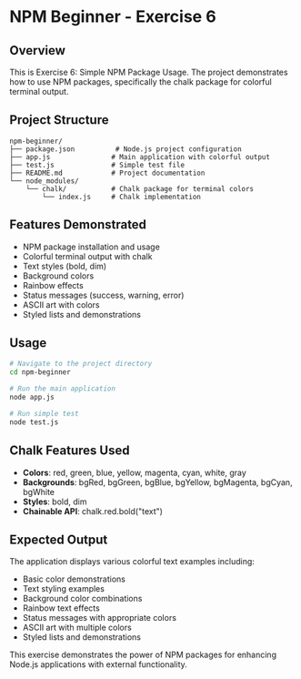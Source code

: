 # NPM Beginner - Exercise 6

## Overview
This is Exercise 6: Simple NPM Package Usage. The project demonstrates how to use NPM packages, specifically the chalk package for colorful terminal output.

## Project Structure
```
npm-beginner/
├── package.json          # Node.js project configuration
├── app.js               # Main application with colorful output
├── test.js              # Simple test file
├── README.md            # Project documentation
└── node_modules/
    └── chalk/           # Chalk package for terminal colors
        └── index.js     # Chalk implementation
```

## Features Demonstrated
- NPM package installation and usage
- Colorful terminal output with chalk
- Text styles (bold, dim)
- Background colors
- Rainbow effects
- Status messages (success, warning, error)
- ASCII art with colors
- Styled lists and demonstrations

## Usage
```bash
# Navigate to the project directory
cd npm-beginner

# Run the main application
node app.js

# Run simple test
node test.js
```

## Chalk Features Used
- **Colors**: red, green, blue, yellow, magenta, cyan, white, gray
- **Backgrounds**: bgRed, bgGreen, bgBlue, bgYellow, bgMagenta, bgCyan, bgWhite
- **Styles**: bold, dim
- **Chainable API**: chalk.red.bold("text")

## Expected Output
The application displays various colorful text examples including:
- Basic color demonstrations
- Text styling examples
- Background color combinations
- Rainbow text effects
- Status messages with appropriate colors
- ASCII art with multiple colors
- Styled lists and demonstrations

This exercise demonstrates the power of NPM packages for enhancing Node.js applications with external functionality.
